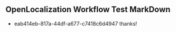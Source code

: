## OpenLocalization Workflow Test MarkDown
* eab414eb-817a-44df-a677-c7418c6d4947 thanks!

<!--HONumber=Aug16_HO3-->


